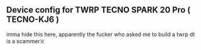 ## Device config for TWRP TECNO SPARK 20 Pro ( TECNO-KJ6 )


imma hide this here, apparently the fucker who asked me to build a twrp dt is a scammer☠️
